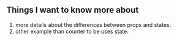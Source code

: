 ## Things I want to know more about
1. more details about the differences between props and states.
2. other example than counter to be uses state.